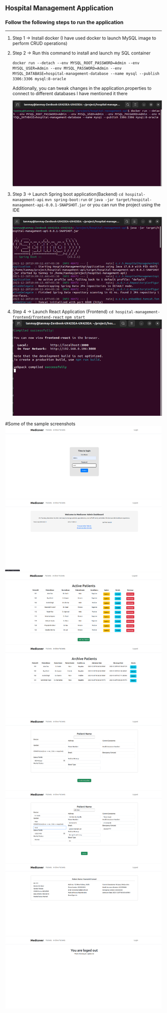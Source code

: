 ## Hospital Management Application

### Follow the following steps to run the application 
---
1. Step 1 -> Install docker (I have used docker to launch MySQL image to perform CRUD operations)

2. Step 2 -> Run this command to install and launch my SQL container

   `docker run --detach --env MYSQL_ROOT_PASSWORD=Admin --env MYSQL_USER=Admin --env MYSQL_PASSWORD=Admin --env MYSQL_DATABASE=hospital-management-database --name mysql --publish 3306:3306 mysql:8-oracle`

   Additionally, you can tweak changes in the application.properties to connect to different databases I have mentioned it there

   ![Alt text for the image](https://github.com/Tanmay-Patil-08/Hospital-Management-System/blob/4f2de14a7f26fcf503e0cd61f72c6d4b132af8b5/ScreenShots/Screenshot%20from%202023-12-28%2019-05-05.png)
     
3. Step 3 -> Launch Spring boot application(Backend)
   `cd hospital-management-api`
   `mvn spring-boot:run`
   or
   `java -jar target/hospital-management-api-0.0.1-SNAPSHOT.jar`
   or
   you can run the project using the IDE

   ![Alt text for the image](https://github.com/Tanmay-Patil-08/Hospital-Management-System/blob/278ee578c564cf2f43bab4b040dd167ea7421066/ScreenShots/Screenshot%20from%202023-12-28%2019-10-08.png)
6. Step 4 -> Launch React Application (Frontend)
   `cd hospital-management-frontend/frontend-react`
   `npm start`
![Alt text for the image](https://github.com/Tanmay-Patil-08/Hospital-Management-System/blob/278ee578c564cf2f43bab4b040dd167ea7421066/ScreenShots/Screenshot%20from%202023-12-28%2019-11-37.png)

#Some of the sample screenshots 
![Alt text for the image](https://github.com/Tanmay-Patil-08/Hospital-Management-System/blob/278ee578c564cf2f43bab4b040dd167ea7421066/ScreenShots/Screenshot%20from%202023-12-28%2018-58-24.png)
![Alt text for the image](https://github.com/Tanmay-Patil-08/Hospital-Management-System/blob/278ee578c564cf2f43bab4b040dd167ea7421066/ScreenShots/Screenshot%20from%202023-12-28%2018-57-58.png)
![Alt text for the image](https://github.com/Tanmay-Patil-08/Hospital-Management-System/blob/278ee578c564cf2f43bab4b040dd167ea7421066/ScreenShots/Screenshot%20from%202023-12-28%2018-57-07.png)
![Alt text for the image](https://github.com/Tanmay-Patil-08/Hospital-Management-System/blob/278ee578c564cf2f43bab4b040dd167ea7421066/ScreenShots/Screenshot%20from%202023-12-28%2018-57-48.png)
![Alt text for the image](https://github.com/Tanmay-Patil-08/Hospital-Management-System/blob/278ee578c564cf2f43bab4b040dd167ea7421066/ScreenShots/Screenshot%20from%202023-12-28%2018-57-54.png)
![Alt text for the image](https://github.com/Tanmay-Patil-08/Hospital-Management-System/blob/278ee578c564cf2f43bab4b040dd167ea7421066/ScreenShots/Screenshot%20from%202023-12-28%2018-57-29.png)
![Alt text for the image](https://github.com/Tanmay-Patil-08/Hospital-Management-System/blob/278ee578c564cf2f43bab4b040dd167ea7421066/ScreenShots/Screenshot%20from%202023-12-28%2018-58-44.png)
![Alt text for the image](https://github.com/Tanmay-Patil-08/Hospital-Management-System/blob/278ee578c564cf2f43bab4b040dd167ea7421066/ScreenShots/Screenshot%20from%202023-12-28%2018-58-07.png)
